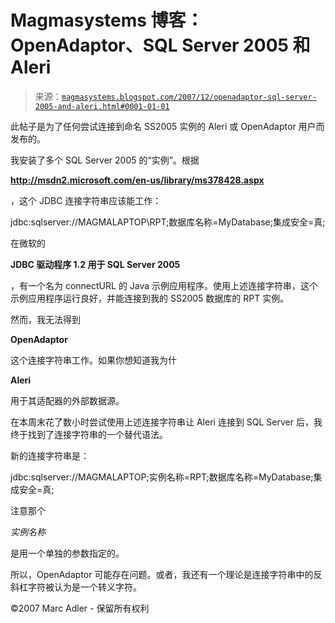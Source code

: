 <!--yml

分类：未分类

日期：2024-05-18 05:05:43

-->

# Magmasystems 博客：OpenAdaptor、SQL Server 2005 和 Aleri

> 来源：[`magmasystems.blogspot.com/2007/12/openadaptor-sql-server-2005-and-aleri.html#0001-01-01`](http://magmasystems.blogspot.com/2007/12/openadaptor-sql-server-2005-and-aleri.html#0001-01-01)

此帖子是为了任何尝试连接到命名 SS2005 实例的 Aleri 或 OpenAdaptor 用户而发布的。

我安装了多个 SQL Server 2005 的“实例”。根据

**http://msdn2.microsoft.com/en-us/library/ms378428.aspx**

，这个 JDBC 连接字符串应该能工作：

jdbc:sqlserver://MAGMALAPTOP\RPT;数据库名称=MyDatabase;集成安全=真;

在微软的

**JDBC 驱动程序 1.2 用于 SQL Server 2005**

，有一个名为 connectURL 的 Java 示例应用程序。使用上述连接字符串，这个示例应用程序运行良好，并能连接到我的 SS2005 数据库的 RPT 实例。

然而，我无法得到

**OpenAdaptor**

这个连接字符串工作。如果你想知道我为什

**Aleri**

用于其适配器的外部数据源。

在本周末花了数小时尝试使用上述连接字符串让 Aleri 连接到 SQL Server 后，我终于找到了连接字符串的一个替代语法。

新的连接字符串是：

jdbc:sqlserver://MAGMALAPTOP;实例名称=RPT;数据库名称=MyDatabase;集成安全=真;

注意那个

*实例名称*

是用一个单独的参数指定的。

所以，OpenAdaptor 可能存在问题。或者，我还有一个理论是连接字符串中的反斜杠字符被认为是一个转义字符。

©2007 Marc Adler - 保留所有权利
